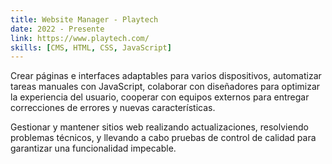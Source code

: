 ```yaml
---
title: Website Manager - Playtech
date: 2022 - Presente
link: https://www.playtech.com/
skills: [CMS, HTML, CSS, JavaScript]
---
```


Crear páginas e interfaces adaptables para varios dispositivos, automatizar tareas manuales con JavaScript, colaborar con diseñadores para optimizar la experiencia del usuario, cooperar con equipos externos para entregar correcciones de errores y nuevas características.

Gestionar y mantener sitios web realizando actualizaciones, resolviendo problemas técnicos, y llevando a cabo pruebas de control de calidad para garantizar una funcionalidad impecable.